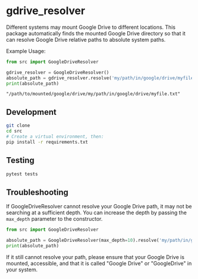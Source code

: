 # gdrive_resolver
Different systems may mount Google Drive to different locations. 
This package automatically finds the mounted Google Drive directory so that it can resolve Google Drive relative
paths to absolute system paths.

Example Usage:

```python
from src import GoogleDriveResolver

gdrive_resolver = GoogleDriveResolver()
absolute_path = gdrive_resolver.resolve('my/path/in/google/drive/myfile.txt')
print(absolute_path)
```
```output
"/path/to/mounted/google/drive/my/path/in/google/drive/myfile.txt"
```

## Development
```bash
git clone
cd src
# Create a virtual environment, then:
pip install -r requirements.txt
```

## Testing
```bash
pytest tests
```

## Troubleshooting
If GoogleDriveResolver cannot resolve your Google Drive path, it may not be searching at a sufficient depth.
You can increase the depth by passing the `max_depth` parameter to the constructor.

```python
from src import GoogleDriveResolver

absolute_path = GoogleDriveResolver(max_depth=10).resolve('my/path/in/google/drive/myfile.txt')
print(absolute_path)
```
If it still cannot resolve your path, please ensure that your Google Drive is mounted, accessible,
and that it is called "Google Drive" or "GoogleDrive" in your system.